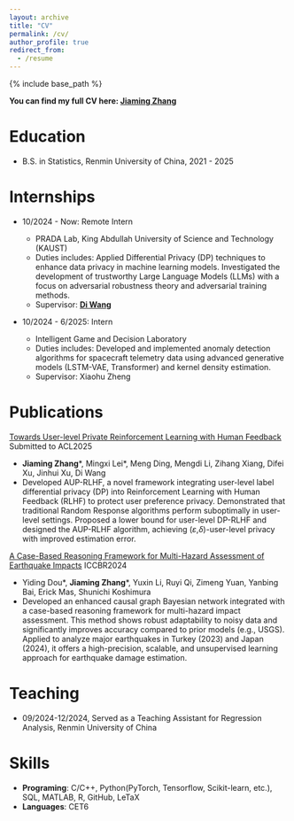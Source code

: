 ```yaml
---
layout: archive
title: "CV"
permalink: /cv/
author_profile: true
redirect_from:
  - /resume
---
```


{% include base_path %}

**You can find my full CV here: [Jiaming Zhang](https://github.com/traderbxy/jiamingzhang.github.io/blob/master/assets/resume.pdf)**

Education
======
* B.S. in Statistics, Renmin University of China, 2021 - 2025

Internships
======
* 10/2024 - Now: Remote Intern
  * PRADA Lab, King Abdullah University of Science and Technology (KAUST)
  * Duties includes: Applied Differential Privacy (DP) techniques to enhance data privacy in machine learning models. Investigated the development of trustworthy Large Language Models (LLMs) with a focus on adversarial robustness theory and adversarial training methods.
  * Supervisor: **[Di Wang](https://shao3wangdi.github.io/)**


* 10/2024 - 6/2025: Intern
  * Intelligent Game and Decision Laboratory
  * Duties includes: Developed and implemented anomaly detection algorithms for spacecraft telemetry data using advanced generative models (LSTM-VAE, Transformer) and kernel density estimation.
  * Supervisor: Xiaohu Zheng

Publications
======
[Towards User-level Private Reinforcement Learning with Human Feedback](https://export.arxiv.org/abs/2502.17515)  Submitted to ACL2025
- **Jiaming Zhang**\*, Mingxi Lei\*, Meng Ding, Mengdi Li, Zihang Xiang, Difei Xu, Jinhui Xu, Di Wang
- Developed AUP-RLHF, a novel framework integrating user-level label differential privacy (DP) into Reinforcement Learning with Human Feedback (RLHF) to protect user preference privacy. Demonstrated that traditional Random Response algorithms perform suboptimally in user-level settings. Proposed a lower bound for user-level DP-RLHF and designed the AUP-RLHF algorithm, achieving ($\varepsilon$,$\delta$)-user-level privacy with improved estimation error.


[A Case-Based Reasoning Framework for Multi-Hazard Assessment of Earthquake Impacts](https://ceur-ws.org/Vol-3708/paper_17.pdf)  ICCBR2024
- Yiding Dou\*, **Jiaming Zhang**\*, Yuxin Li, Ruyi Qi, Zimeng Yuan, Yanbing Bai, Erick Mas, Shunichi Koshimura
- Developed an enhanced causal graph Bayesian network integrated with a case-based reasoning framework for multi-hazard impact assessment. This method shows robust adaptability to noisy data and significantly improves accuracy compared to prior models (e.g., USGS). Applied to analyze major earthquakes in Turkey (2023) and Japan (2024), it offers a high-precision, scalable, and unsupervised learning approach for earthquake damage estimation.

Teaching
======
- 09/2024-12/2024, Served as a Teaching Assistant for Regression Analysis, Renmin University of China


Skills
======
- **Programing**: C/C++, Python(PyTorch, Tensorflow, Scikit-learn, etc.), SQL, MATLAB, R, GitHub, LeTaX  
- **Languages**: CET6
